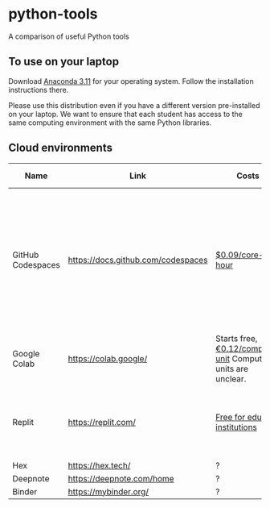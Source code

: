 # python-tools
A comparison of useful Python tools

## To use on your laptop
Download [Anaconda 3.11](https://www.anaconda.com/download) for your operating system. Follow the installation instructions there.

Please use this distribution even if you have a different version pre-installed on your laptop. We want to ensure that each student has access to the same computing environment with the same Python libraries.

## Cloud environments

| Name | Link | Costs | Class management | Jupyter | Notes |
|---|---|---|---|---|---|
| GitHub Codespaces | https://docs.github.com/codespaces | [$0.09/core-hour](https://docs.github.com/en/billing/managing-billing-for-github-codespaces/about-billing-for-github-codespaces#pricing-for-paid-usage) | Can be combined with GitHub Classroom. | Jupyter is available by selecting "Open in JupyterLab" or adding `?editor=jupyter` to the end of the URL. See [blog post](https://github.blog/changelog/2022-11-09-using-codespaces-with-jupyterlab-public-beta/). | Costs can be [centralized by organization](https://docs.github.com/en/codespaces/managing-codespaces-for-your-organization/choosing-who-owns-and-pays-for-codespaces-in-your-organization). Hosted in Docker containers, does not seem to have GPUs. Directly linked to a repo. |
| Google Colab | https://colab.google/ | Starts free, [€0.12/compute-unit](https://colab.research.google.com/signup/pricing) Compute units are unclear. | ? | Starts immediately with Jupyter Notebook. | Has variable explorer. Has GPU. |  
| Replit | https://replit.com/ | [Free for edu institutions](https://replit.com/pricing) | There are teams to which it is easy to invite students and score their assignments. | No | |
| Hex | https://hex.tech/ | ? | ? | ? | ? |
| Deepnote | https://deepnote.com/home | ? | ? | ? | ? |
| Binder | https://mybinder.org/ | ? | ? | ? | ? |
